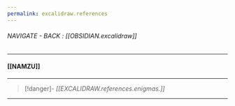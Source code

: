 ```yaml
---
permalink: excalidraw.references
---
```


###### NAVIGATE - BACK : [[OBSIDIAN.excalidraw]]
----
#### [[NAMZU]]


----
>[!danger]- *[[EXCALIDRAW.references.enigmas.]]*
-----

